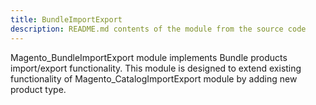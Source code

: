 ```yaml
---
title: BundleImportExport
description: README.md contents of the module from the source code
---
```


Magento_BundleImportExport module implements Bundle products import/export functionality.
This module is designed to extend existing functionality of Magento_CatalogImportExport module by adding new product type.

